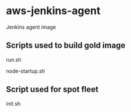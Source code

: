 # aws-jenkins-agent
Jenkins agent image

## Scripts used to build gold image
run.sh

node-startup.sh

## Script used for spot fleet
init.sh
